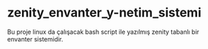 # zenity_envanter_y-netim_sistemi
Bu proje linux da çalışacak bash script ile yazılmış zenity tabanlı bir envanter sistemidir.
